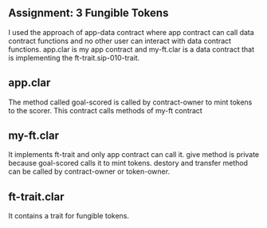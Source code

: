 ## Assignment: 3 Fungible Tokens

I used the approach of app-data contract where app contract can call data contract functions and no other user can interact with data contract functions. app.clar is my app contract and my-ft.clar is a data contract that is implementing the ft-trait.sip-010-trait.

## app.clar

The method called goal-scored is called by contract-owner to mint tokens to the scorer. This contract calls methods of my-ft contract

## my-ft.clar

It implements ft-trait and only app contract can call it. give method is private because goal-scored calls it to mint tokens. destory and transfer method can be called by contract-owner or token-owner.

## ft-trait.clar

It contains a trait for fungible tokens.
